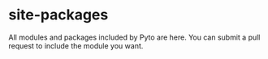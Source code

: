 # site-packages

All modules and packages included by Pyto are here. You can submit a pull request to include the module you want.
